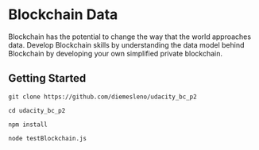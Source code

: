# Blockchain Data

Blockchain has the potential to change the way that the world approaches data. Develop Blockchain skills by understanding the data model behind Blockchain by developing your own simplified private blockchain.

## Getting Started

```
git clone https://github.com/diemesleno/udacity_bc_p2

cd udacity_bc_p2

npm install

node testBlockchain.js
```